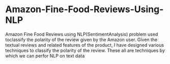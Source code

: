 # Amazon-Fine-Food-Reviews-Using-NLP
Amazon Fine Food Reviews using NLP(SentimentAnalysis) problem used toclassify the polarity of the review given by the Amazon user. Given the textual reviews and related features of the product, I have designed various techniques to classify the polarity of the review.
These all are techniques by which we can perfor NLP on text data
